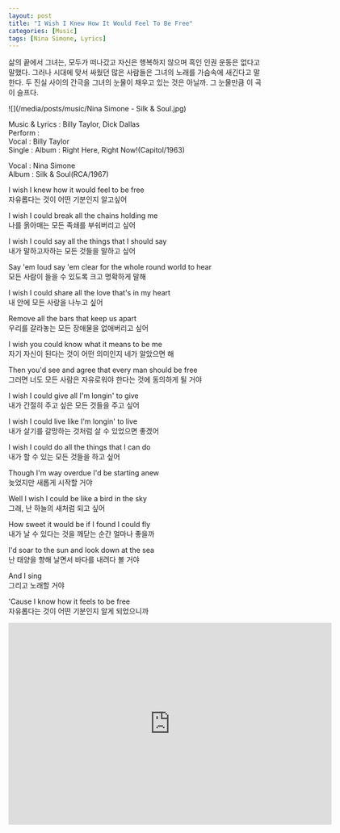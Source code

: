 ```yaml
---
layout: post
title: "I Wish I Knew How It Would Feel To Be Free"
categories: [Music]
tags: [Nina Simone, Lyrics]
---
```


삶의 끝에서 그녀는, 모두가 떠나갔고 자신은 행복하지 않으며 흑인 인권 운동은 없다고 말했다. 그러나 시대에 맞서 싸웠던 많은 사람들은 그녀의 노래를 가슴속에 새긴다고 말한다. 두 진실 사이의 간극을 그녀의 눈물이 채우고 있는 것은 아닐까. 그 눈물만큼 이 곡이 슬프다.

![](/media/posts/music/Nina Simone - Silk & Soul.jpg)

Music & Lyrics : Billy Taylor, Dick Dallas  
Perform :  
Vocal : Billy Taylor  
Single :
Album : Right Here, Right Now!(Capitol/1963)  

Vocal : Nina Simone  
Album : Silk & Soul(RCA/1967)  

I wish I knew how it would feel to be free  
자유롭다는 것이 어떤 기분인지 알고싶어  

I wish I could break all the chains holding me  
나를 옭아매는 모든 족쇄를 부숴버리고 싶어  

I wish I could say all the things that I should say  
내가 말하고자하는 모든 것들을 말하고 싶어  

Say 'em loud say 'em clear for the whole round world to hear  
모든 사람이 들을 수 있도록 크고 명확하게 말해  

I wish I could share all the love that's in my heart  
내 안에 모든 사랑을 나누고 싶어  

Remove all the bars that keep us apart  
우리를 갈라놓는 모든 장애물을 없애버리고 싶어  

I wish you could know what it means to be me  
자기 자신이 된다는 것이 어떤 의미인지 네가 알았으면 해  

Then you'd see and agree that every man should be free  
그러면 너도 모든 사람은 자유로워야 한다는 것에 동의하게 될 거야  

I wish I could give all I'm longin' to give  
내가 간절히 주고 싶은 모든 것들을 주고 싶어  

I wish I could live like I'm longin' to live  
내가 살기를 갈망하는 것처럼 살 수 있었으면 좋겠어      

I wish I could do all the things that I can do  
내가 할 수 있는 모든 것들을 하고 싶어  

Though I'm way overdue I'd be starting anew  
늦었지만 새롭게 시작할 거야  

Well I wish I could be like a bird in the sky  
그래, 난 하늘의 새처럼 되고 싶어  

How sweet it would be if I found I could fly  
내가 날 수 있다는 것을 깨닫는 순간 얼마나 좋을까  

I'd soar to the sun and look down at the sea  
난 태양을 향해 날면서 바다를 내려다 볼 거야  

And I sing  
그리고 노래할 거야 

'Cause I know how it feels to be free  
자유롭다는 것이 어떤 기분인지 알게 되었으니까  

<iframe width="640" height="400" src="https://www.youtube.com/embed/-sEP0-8VAow" frameborder="0" allow="accelerometer; autoplay; encrypted-media; gyroscope; picture-in-picture" allowfullscreen></iframe>